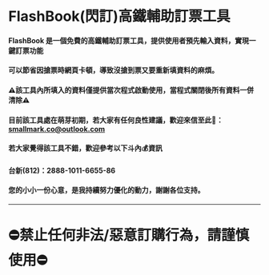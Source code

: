 # FlashBook(閃訂)高鐵輔助訂票工具
#### FlashBook 是一個免費的高鐵輔助訂票工具，提供使用者預先輸入資料，實現一鍵訂票功能
#### 可以節省因搶票時網頁卡頓，導致沒搶到票又要重新填資料的麻煩。
#### ⚠️該工具內所填入的資料僅提供當次程式啟動使用，當程式關閉後所有資料一併清除⚠️

#### 目前該工具處在萌芽初期，若大家有任何良性建議，歡迎來信至此📧：smallmark.co@outlook.com
#### 若大家覺得該工具不錯，歡迎參考以下斗內💰資訊
#### 台新(812)：2888-1011-6655-86
#### 您的小小一份心意，是我持續努力優化的動力，謝謝各位支持。
***
# ⛔禁止任何非法/惡意訂購行為，請謹慎使用⛔

